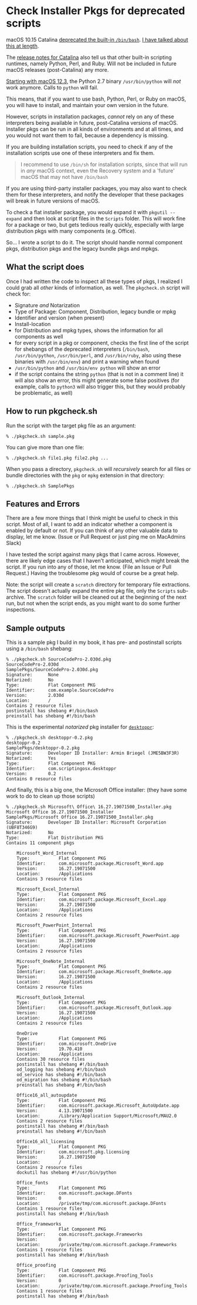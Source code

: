 # Check Installer Pkgs for deprecated scripts

macOS 10.15 Catalina [deprecated the built-in `/bin/bash`](https://support.apple.com/en-us/HT208050). [I have talked about this at length](https://scriptingosx.com/2019/06/moving-to-zsh/).

The [release notes for Catalina](https://developer.apple.com/documentation/macos_release_notes/macos_catalina_10_15_beta_6_release_notes) also tell us that other built-in scripting runtimes, namely Python, Perl, and Ruby. Will not be included in future macOS releases (post-Catalina) any more.

[Starting with macOS 12.3](https://developer.apple.com/documentation/macos-release-notes/macos-12_3-release-notes), the Python 2.7 binary `/usr/bin/python` will _not_ work anymore. Calls to `python` will fail.

This means, that if you want to use bash, Python, Perl, or Ruby on macOS, you will have to install, and maintain your own version in the future.

However, scripts in installation packages, _cannot_ rely on any of these interpreters being available in future, post-Catalina versions of macOS. Installer pkgs can be run in all kinds of environments and at all times, and you would not want them to fail, because a dependency is missing.

If you are building installation scripts, you need to check if any of the installation scripts use one of these interpreters and fix them.

> I recommend to use `/bin/sh` for installation scripts, since that will run in _any_ macOS context, even the Recovery system and a 'future' macOS that may not have `/bin/bash` 

If you are using third-party installer packages, you may also want to check them for these interpreters, and notify the developer that these packages will break in future versions of macOS.

To check a flat installer package, you would expand it with `pkgutil --expand` and then look at script files in the `Scripts` folder. This will work fine for a package or two, but gets tedious really quickly, especially with large distribution pkgs with many components (e.g. Office).

So... I wrote a script to do it. The script should handle normal component pkgs, distribution pkgs and the legacy bundle pkgs and mpkgs.

## What the script does

Once I had written the code to inspect all these types of pkgs, I realized I could grab all _other_ kinds of information, as well. The `pkgcheck.sh` script will check for:

- Signature _and_ Notarization
- Type of Package: Component, Distribution, legacy bundle or mpkg
- Identifier and version (when present)
- Install-location
- for Distribution and mpkg types, shows the information for all components as well
- for every script in a pkg or component, checks the first line of the script for shebangs of the deprecated interpreters (`/bin/bash`, `/usr/bin/python`, `/usr/bin/perl`, and `/usr/bin/ruby`, also using these binaries with `/usr/bin/env`) and print a warning when found
- `/usr/bin/python` and `/usr/bin/env python` will show an error
- if the script contains the string `python` (that is not in a comment line) it will also show an error, this might generate some false positives (for example, calls to `python3` will also trigger this, but they would probably be problematic, as well)

## How to run pkgcheck.sh

Run the script with the target pkg file as an argument:

```
% ./pkgcheck.sh sample.pkg
```

You can give more than one file:

```
% ./pkgcheck.sh file1.pkg file2.pkg ...
```

When you pass a directory, `pkgcheck.sh` will _recursively_ search for all files or bundle directories with the `pkg` or `mpkg` extension in that directory:

```
% ./pkgcheck.sh SamplePkgs
```

## Features and Errors

There are a few more things that I think might be useful to check in this script. Most of all, I want to add an indicator whether a component is enabled by default or not. If you can think of any other valuable data to display, let me know. (Issue or Pull Request or just ping me on MacAdmins Slack)

I have tested the script against many pkgs that I came across. However, there are likely edge cases that I haven't anticipated, which might break the script. If you run into any of those, let me know. (File an Issue or Pull Request.) Having the troublesome pkg would of course be a great help.

Note: the script will create a `scratch` directory for temporary file extractions. The script doesn't actually expand the entire pkg file, only the `Scripts` sub-archive. The `scratch` folder will be cleaned out at the beginning of the next run, but not when the script ends, as you might want to do some further inspections.

## Sample outputs

This is a sample pkg I build in my book, it has pre- and postinstall scripts using a `/bin/bash` shebang:

```
% ./pkgcheck.sh SourceCodePro-2.030d.pkg
SourceCodePro-2.030d
SamplePkgs/SourceCodePro-2.030d.pkg
Signature:      None
Notarized:      No
Type:           Flat Component PKG
Identifier:     com.example.SourceCodePro
Version:        2.030d
Location:       /
Contains 2 resource files
postinstall has shebang #!/bin/bash
preinstall has shebang #!/bin/bash
```

This is the experimental _notarized_ pkg installer for [`desktoppr`](https://github.com/scriptingosx/desktoppr):

```
% ./pkgcheck.sh desktoppr-0.2.pkg
desktoppr-0.2
SamplePkgs/desktoppr-0.2.pkg
Signature:      Developer ID Installer: Armin Briegel (JME5BW3F3R)
Notarized:      Yes
Type:           Flat Component PKG
Identifier:     com.scriptingosx.desktoppr
Version:        0.2
Contains 0 resource files
```

And finally, this is a big one, the Microsoft Office installer: (they have some work to do to clean up those scripts)

```
% ./pkgcheck.sh Microsoft\ Office\ 16.27.19071500_Installer.pkg
Microsoft Office 16.27.19071500_Installer
SamplePkgs/Microsoft Office 16.27.19071500_Installer.pkg
Signature:      Developer ID Installer: Microsoft Corporation (UBF8T346G9)
Notarized:      No
Type:           Flat Distribution PKG
Contains 11 component pkgs

    Microsoft_Word_Internal
    Type:           Flat Component PKG
    Identifier:     com.microsoft.package.Microsoft_Word.app
    Version:        16.27.19071500
    Location:       /Applications
    Contains 3 resource files

    Microsoft_Excel_Internal
    Type:           Flat Component PKG
    Identifier:     com.microsoft.package.Microsoft_Excel.app
    Version:        16.27.19071500
    Location:       /Applications
    Contains 2 resource files

    Microsoft_PowerPoint_Internal
    Type:           Flat Component PKG
    Identifier:     com.microsoft.package.Microsoft_PowerPoint.app
    Version:        16.27.19071500
    Location:       /Applications
    Contains 2 resource files

    Microsoft_OneNote_Internal
    Type:           Flat Component PKG
    Identifier:     com.microsoft.package.Microsoft_OneNote.app
    Version:        16.27.19071500
    Location:       /Applications
    Contains 2 resource files

    Microsoft_Outlook_Internal
    Type:           Flat Component PKG
    Identifier:     com.microsoft.package.Microsoft_Outlook.app
    Version:        16.27.19071500
    Location:       /Applications
    Contains 2 resource files

    OneDrive
    Type:           Flat Component PKG
    Identifier:     com.microsoft.OneDrive
    Version:        19.70.410
    Location:       /Applications
    Contains 30 resource files
    postinstall has shebang #!/bin/bash
    od_logging has shebang #!/bin/bash
    od_service has shebang #!/bin/bash
    od_migration has shebang #!/bin/bash
    preinstall has shebang #!/bin/bash

    Office16_all_autoupdate
    Type:           Flat Component PKG
    Identifier:     com.microsoft.package.Microsoft_AutoUpdate.app
    Version:        4.13.19071500
    Location:       /Library/Application Support/Microsoft/MAU2.0
    Contains 2 resource files
    postinstall has shebang #!/bin/bash
    preinstall has shebang #!/bin/bash

    Office16_all_licensing
    Type:           Flat Component PKG
    Identifier:     com.microsoft.pkg.licensing
    Version:        16.27.19071500
    Location:       /
    Contains 2 resource files
    dockutil has shebang #!/usr/bin/python

    Office_fonts
    Type:           Flat Component PKG
    Identifier:     com.microsoft.package.DFonts
    Version:        0
    Location:       /private/tmp/com.microsoft.package.DFonts
    Contains 1 resource files
    postinstall has shebang #!/bin/bash

    Office_frameworks
    Type:           Flat Component PKG
    Identifier:     com.microsoft.package.Frameworks
    Version:        0
    Location:       /private/tmp/com.microsoft.package.Frameworks
    Contains 1 resource files
    postinstall has shebang #!/bin/bash

    Office_proofing
    Type:           Flat Component PKG
    Identifier:     com.microsoft.package.Proofing_Tools
    Version:        0
    Location:       /private/tmp/com.microsoft.package.Proofing_Tools
    Contains 1 resource files
    postinstall has shebang #!/bin/bash

```


